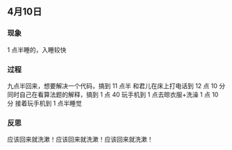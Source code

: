 ## 4月10日
### 现象
1 点半睡的，入睡较快
### 过程
九点半回来，想要解决一个代码，搞到 11 点半
和君儿在床上打电话到 12 点 10 分
同时自己在看算法题的解释，搞到 1 点 40
玩手机到 1 点去晾衣服+洗澡
1 点 10 分 接着玩手机到 1 点半睡觉
### 反思
应该回来就洗漱！应该回来就洗漱！应该回来就洗漱！
